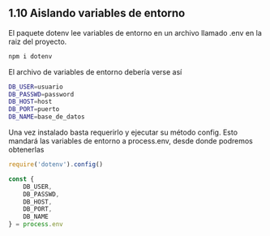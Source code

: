 ## 1.10 Aislando variables de entorno

El paquete dotenv lee variables de entorno en un archivo llamado .env en
la raiz del proyecto.

``` bash
npm i dotenv
```

El archivo de variables de entorno debería verse así

``` bash
DB_USER=usuario
DB_PASSWD=password
DB_HOST=host
DB_PORT=puerto
DB_NAME=base_de_datos
```

Una vez instalado basta requerirlo y ejecutar su método config. Esto
mandará las variables de entorno a process.env, desde donde podremos
obtenerlas

``` javascript
require('dotenv').config()

const {
    DB_USER,
    DB_PASSWD,
    DB_HOST,
    DB_PORT,
    DB_NAME
} = process.env
```

